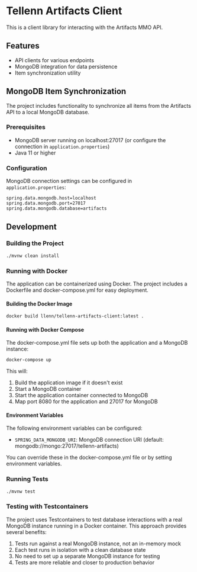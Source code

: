 # Tellenn Artifacts Client

This is a client library for interacting with the Artifacts MMO API.

## Features

- API clients for various endpoints
- MongoDB integration for data persistence
- Item synchronization utility

## MongoDB Item Synchronization

The project includes functionality to synchronize all items from the Artifacts API to a local MongoDB database.

### Prerequisites

- MongoDB server running on localhost:27017 (or configure the connection in `application.properties`)
- Java 11 or higher

### Configuration

MongoDB connection settings can be configured in `application.properties`:

```properties
spring.data.mongodb.host=localhost
spring.data.mongodb.port=27017
spring.data.mongodb.database=artifacts
```
## Development

### Building the Project

```bash
./mvnw clean install
```

### Running with Docker

The application can be containerized using Docker. The project includes a Dockerfile and docker-compose.yml for easy deployment.

#### Building the Docker Image

```bash
docker build llenn/tellenn-artifacts-client:latest .
```

#### Running with Docker Compose

The docker-compose.yml file sets up both the application and a MongoDB instance:

```bash
docker-compose up
```

This will:
1. Build the application image if it doesn't exist
2. Start a MongoDB container
3. Start the application container connected to MongoDB
4. Map port 8080 for the application and 27017 for MongoDB

#### Environment Variables

The following environment variables can be configured:

- `SPRING_DATA_MONGODB_URI`: MongoDB connection URI (default: mongodb://mongo:27017/tellenn-artifacts)

You can override these in the docker-compose.yml file or by setting environment variables.

### Running Tests

```bash
./mvnw test
```

### Testing with Testcontainers

The project uses Testcontainers to test database interactions with a real MongoDB instance running in a Docker container. This approach provides several benefits:

1. Tests run against a real MongoDB instance, not an in-memory mock
2. Each test runs in isolation with a clean database state
3. No need to set up a separate MongoDB instance for testing
4. Tests are more reliable and closer to production behavior
